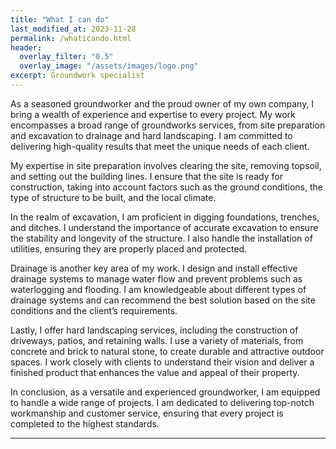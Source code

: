```yaml
---
title: "What I can do"
last_modified_at: 2023-11-28
permalink: /whaticando.html
header:
  overlay_filter: "0.5"
  overlay_image: "/assets/images/logo.png"
excerpt: Groundwork specialist
---
```


As a seasoned groundworker and the proud owner of my own company, I bring a wealth of experience and expertise to every project. My work encompasses a broad range of groundworks services, from site preparation and excavation to drainage and hard landscaping. I am committed to delivering high-quality results that meet the unique needs of each client.

My expertise in site preparation involves clearing the site, removing topsoil, and setting out the building lines. I ensure that the site is ready for construction, taking into account factors such as the ground conditions, the type of structure to be built, and the local climate.

In the realm of excavation, I am proficient in digging foundations, trenches, and ditches. I understand the importance of accurate excavation to ensure the stability and longevity of the structure. I also handle the installation of utilities, ensuring they are properly placed and protected.

Drainage is another key area of my work. I design and install effective drainage systems to manage water flow and prevent problems such as waterlogging and flooding. I am knowledgeable about different types of drainage systems and can recommend the best solution based on the site conditions and the client’s requirements.

Lastly, I offer hard landscaping services, including the construction of driveways, patios, and retaining walls. I use a variety of materials, from concrete and brick to natural stone, to create durable and attractive outdoor spaces. I work closely with clients to understand their vision and deliver a finished product that enhances the value and appeal of their property.

In conclusion, as a versatile and experienced groundworker, I am equipped to handle a wide range of projects. I am dedicated to delivering top-notch workmanship and customer service, ensuring that every project is completed to the highest standards.

---